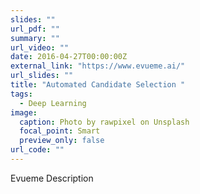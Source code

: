 ```yaml
---
slides: ""
url_pdf: ""
summary: ""
url_video: ""
date: 2016-04-27T00:00:00Z
external_link: "https://www.evueme.ai/"
url_slides: ""
title: "Automated Candidate Selection "
tags:
  - Deep Learning
image:
  caption: Photo by rawpixel on Unsplash
  focal_point: Smart
  preview_only: false
url_code: ""
---
```

Evueme Description

